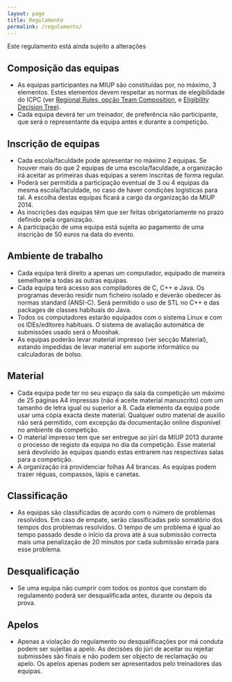 ```yaml
---
layout: page
title: Regulamento
permalink: /regulamento/
---
```


Este regulamento está ainda sujeito a alterações

## Composição das equipas

* As equipas participantes na MIUP são constituídas por, no máximo, 3 elementos. Estes elementos devem respeitar as normas de elegibilidade do ICPC (ver [Regional Rules, opção Team Composition][regrules], e [Eligibility Decision Tree][edt]).
* Cada equipa deverá ter um treinador, de preferência não participante, que será o representante da equipa antes e durante a competição.

## Inscrição de equipas

* Cada escola/faculdade pode apresentar no máximo 2 equipas. Se houver mais do que 2 equipas de uma escola/faculdade, a organização irá aceitar as primeiras duas equipas a serem inscritas de forma regular.
* Poderá ser permitida a participação eventual de 3 ou 4 equipas da mesma escola/faculdade, no caso de haver condições logísticas para tal. A escolha destas equipas ficará a cargo da organização da MIUP 2014.
* As inscrições das equipas têm que ser feitas obrigatoriamente no prazo definido pela organização.
* A participação de uma equipa está sujeita ao pagamento de uma inscrição de 50 euros na data do evento.

## Ambiente de trabalho

* Cada equipa terá direito a apenas um computador, equipado de maneira semelhante a todas as outras equipas.
* Cada equipa terá acesso aos compiladores de C, C++ e Java. Os programas deverão residir num ficheiro isolado e deverão obedecer às normas standard (ANSI-C). Será permitido o uso de STL no C++ e das packages de classes habituais do Java.
* Todos os computadores estarão equipados com o sistema Linux e com os IDEs/editores habituais. O sistema de avaliação automática de submissões usado será o Mooshak.
* As equipas poderão levar material impresso (ver secção Material), estando impedidas de levar material em suporte informático ou calculadoras de bolso.

## Material

* Cada equipa pode ter no seu espaço da sala da competição um máximo de 25 páginas A4 impressas (não é aceite material manuscrito) com um tamanho de letra igual ou superior a 8. Cada elemento da equipa pode usar uma cópia exacta deste material. Qualquer outro material de auxilio não será permitido, com excepção da documentação online disponível no ambiente da competição.
* O material impresso tem que ser entregue ao júri da MIUP 2013 durante o processo de registo da equipa no dia da competição. Esse material será devolvido às equipas quando estas entrarem nas respectivas salas para a competição.
* A organização irá providenciar folhas A4 brancas. As equipas podem trazer réguas, compassos, lápis e canetas.

## Classificação

* As equipas são classificadas de acordo com o número de problemas resolvidos. Em caso de empate, serão classificadas pelo somatório dos tempos dos problemas resolvidos. O tempo de um problema é igual ao tempo passado desde o início da prova até à sua submissão correcta mais uma penalização de 20 minutos por cada submissão errada para esse problema.

## Desqualificação

* Se uma equipa não cumprir com todos os pontos que constam do regulamento poderá ser desqualificada antes, durante ou depois da prova.

## Apelos

* Apenas a violação do regulamento ou desqualificações por má conduta podem ser sujeitas a apelo. As decisões do júri de aceitar ou rejeitar submissões são finais e não podem ser objecto de reclamação ou apelo. Os apelos apenas podem ser apresentados pelo treinadores das equipas.

[regrules]: http://icpc.baylor.edu/regionals/rules#HTeamComposition
[edt]: http://icpc.baylor.edu/download/regionals/rules/EligibilityDecisionTree-13.pdf
